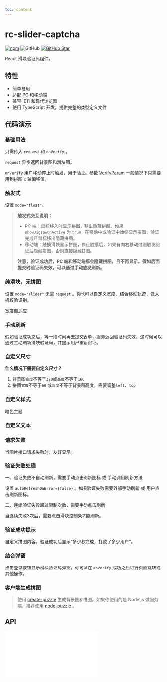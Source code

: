 ```yaml
---
toc: content
---
```


# rc-slider-captcha

[![npm][npm]][npm-url] ![GitHub](https://img.shields.io/github/license/caijf/rc-slider-captcha.svg) [![GitHub Star][github-star]][github-url]

React 滑块验证码组件。

## 特性

- 简单易用
- 适配 PC 和移动端
- 兼容 IE11 和现代浏览器
- 使用 TypeScript 开发，提供完整的类型定义文件

## 代码演示

<!-- 图标 -->

<code src='../src/demos/dev-icon.tsx'></code>

<!-- 按钮 -->

<code src='../src/demos/dev-button.tsx'></code>

<!-- 滑轨 -->

<code src='../src/demos/dev-control-bar.tsx'></code>

<!-- 拼图 -->

<code src='../src/demos/dev-jigsaw.tsx'></code>

### 基础用法

只需传入 `request` 和 `onVerify` 。

`request` 异步返回背景图和滑块图。

`onVerify` 用户移动停止时触发，用于验证。参数 [VerifyParam](#verifyparam) 一般情况下只需要用到拼图 `x` 轴偏移值。

<code src='../src/demos/basic.tsx'></code>

### 触发式

设置 `mode="float"`。

<code src='../src/demos/float.tsx'></code>

> **触发式交互说明：**
>
> - PC 端：鼠标移入时显示拼图，移出隐藏拼图。如果 `showJigsawOnActive` 为 `true`，在移动中或验证中始终显示拼图，验证完成且鼠标移出隐藏拼图。
> - 移动端：触摸滑块显示拼图，停止触摸后，如果有向右移动过则触发验证后隐藏拼图，否则直接隐藏拼图。
>
> **注意，验证成功后，PC 端和移动端都会隐藏拼图，且不再显示。假如后面提交时验证码失效，可以通过手动触发刷新。**

### 纯滑块，无拼图

设置 `mode="slider"` 无需 `request` 。你也可以自定义宽度、结合移动轨迹，做人机校验识别。

<code src='../src/demos/slider.tsx'></code>

宽度自适应

<code src='../src/demos/slider-full-width.tsx'></code>

### 手动刷新

假如验证成功之后，等一段时间再去提交表单，服务返回验证码失效。这时候可以通过主动刷新滑块验证码，并提示用户重新验证。

<code src='../src/demos/actionRef.tsx'></code>

### 自定义尺寸

**什么情况下需要自定义尺寸？**

1. 背景图`宽度`不等于`320`或`高度`不等于`160`
2. 拼图`宽度`不等于`60` 或`高度`不等于背景图高度，需要调整`left`、`top`

<code src='../src/demos/size.tsx'></code>

<code src='../src/demos/size2.tsx'></code>

### 自定义样式

<code src='../src/demos/custom-style.tsx'></code>

<!-- 自定义样式2 -->

<code src='../src/demos/custom-styles.tsx'></code>

<!-- 自定义滑轨高度 -->

<code src='../src/demos/custom-height.tsx'></code>

暗色主题

<code src='../src/demos/custom-dark.tsx' background="#000"></code>

### 自定义文本

<code src='../src/demos/custom-intl.tsx'></code>

### 请求失败

当图片接口请求失败时，友好显示。

<code src='../src/demos/request-failed.tsx'></code>

### 验证失败处理

一、验证失败不自动刷新，需要手动点击刷新图标 或 手动调用刷新方法

设置 `autoRefreshOnError={false}` 。如果验证失败需要外部手动刷新 或 用户点击刷新图标。

<code src='../src/demos/error.tsx'></code>

二、连续验证失败超过限制次数，需要手动点击刷新

当连续失败3次后，需要点击滑块控制条才能刷新。

<code src='../src/demos/errors.tsx'></code>

### 验证成功提示

自定义拼图内容，验证成功后显示“多少秒完成，打败了多少用户”。

<code src='../src/demos/custom-content.tsx'></code>

### 结合弹窗

点击登录按钮显示滑块验证码弹窗，你可以在 `onVerify` 成功之后进行页面跳转或其他操作。

<code src='../src/demos/modal.tsx'></code>

### 客户端生成拼图

> 使用 [create-puzzle](https://caijf.github.io/create-puzzle/) 生成背景图和拼图。如果你使用的是 Node.js 做服务端，推荐使用 [node-puzzle](https://github.com/caijf/node-puzzle) 。

<code src='../src/demos/create-puzzle.tsx'></code>

## API

<embed src="../README.md#L60-L1000"></embed>

[npm]: https://img.shields.io/npm/v/rc-slider-captcha.svg
[npm-url]: https://npmjs.com/package/rc-slider-captcha
[github-star]: https://img.shields.io/github/stars/caijf/rc-slider-captcha?style=social
[github-url]: https://github.com/caijf/rc-slider-captcha
